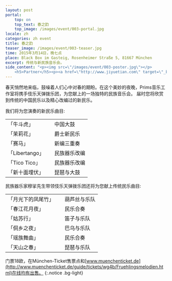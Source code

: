 ```yaml
---
layout: post
portal:
    top: on
    top_text: 春之韵
    top_image: /images/event/003-portal.jpg
locale: zh
categories: zh event
title: 春之韵
teaser_image: /images/event/003-teaser.jpg
time: 2015年3月14日，晚七点
place: Black Box im Gasteig, Rosenheimer Straße 5, 81667 München
excerpt: 传统与新民族音乐会。
side_content: "<p><img src=\"/images/event/003-poster.jpg\"></p>
    <h5>Partner</h5><p><a href=\"http://www.jiyuetian.com\" target=\"_blank\"><img style=\"border&#58; 1px solid #000\" src=\"/images/partner/jiyuetian.jpg\"></a></p>"
---
```


春天悄然地来临，鼓噪着人们心中对春的期盼。在这个美妙的夜晚，Prims音乐工作室将携手伎乐天弹拨乐团，为您献上的一场独特的民族音乐会。
届时您将欣赏到传统的中国民乐以及精心改编过的新民乐。 

我们将为您演奏的新民乐曲目:
<table>
<tr><td>「牛斗虎」</td><td>中国大鼓</td></tr>
<tr><td>「茉莉花」</td><td>爵士新民乐</td></tr>
<tr><td>「赛马」</td><td>新编三重奏</td></tr>
<tr><td>「Libertango」</td><td>民族器乐改编</td></tr>
<tr><td>「Tico Tico」</td><td>民族器乐改编</td></tr>
<tr><td>「新十面埋伏」&nbsp;&nbsp;&nbsp;&nbsp;</td><td>琵琶与大鼓</td></tr>
</tr>
</table>

民族器乐家穆挲先生带领伎乐天弹拨乐团还将为您献上传统民乐曲目:
<table>
<tr><td>「月光下的凤尾竹」&nbsp;&nbsp;&nbsp;&nbsp;</td><td>葫芦丝与乐队</td></tr>
<tr><td>「春江花月夜」</td><td>民乐合奏</td></tr>
<tr><td>「姑苏行」</td><td>笛子与乐队</td></tr>
<tr><td>「侗乡之夜」</td><td>巴乌与乐队</td></tr>
<tr><td>「瑶族舞曲」</td><td>民乐合奏</td></tr>
<tr><td>「天山之春」</td><td>琵琶与乐队</td></tr>
</tr>
</table>

门票18欧，在München-Ticket售票点和[www.muenchenticket.de](http://www.muenchenticket.de/guide/tickets/wg4b/Fruehlingsmelodien.html)在线均有出售。
{:.notice .bg-light}
